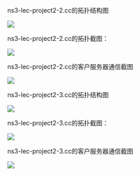 
ns3-lec-project2-2.cc的拓扑结构图


![](http://ww4.sinaimg.cn/mw690/bd615ff8gw1f5hmcbz77aj20hb04b74m.jpg)

      
ns3-lec-project2-2.cc的拓扑截图：


![](http://ww4.sinaimg.cn/mw690/bd615ff8gw1f5i58m68sxj20kc0epjsh.jpg)


ns3-lec-project2-2.cc的客户服务器通信截图


![](http://ww3.sinaimg.cn/mw690/bd615ff8gw1f5i5gvt6tcj20k90dfq7i.jpg)


ns3-lec-project2-3.cc的拓扑结构图


![](http://ww1.sinaimg.cn/mw690/bd615ff8gw1f5i5kxrao7j20pa04wq3o.jpg)
      
      
ns3-lec-project2-3.cc的拓扑截图：


![](http://ww1.sinaimg.cn/mw690/bd615ff8gw1f5i52khdxuj20kd0fmjsj.jpg)


ns3-lec-project2-3.cc的客户服务器通信截图


![](http://ww3.sinaimg.cn/mw690/bd615ff8gw1f5i5tvlff2j20kk0dz0xh.jpg)



